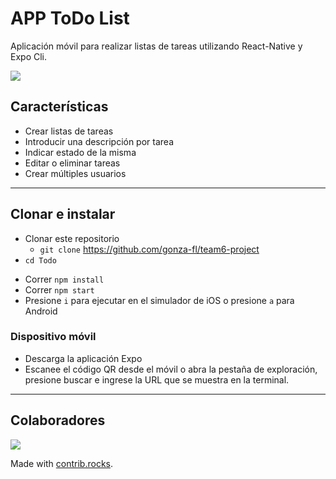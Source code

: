 # APP ToDo List
Aplicación móvil para realizar listas de tareas utilizando React-Native y Expo Cli.

![](https://media.istockphoto.com/id/1288486122/es/vector/concepto-de-encuesta-en-l%C3%ADnea-personajes-masculinos-y-femeninos-peque%C3%B1os-que-llenan-el.jpg?s=612x612&w=0&k=20&c=05pVwnTZIgRP_8MdoXWfeGId9fgfsooEb-eKNDxMI4U=)


## Características
- Crear listas de tareas
- Introducir una descripción por tarea
- Indicar estado de la misma
- Editar o eliminar tareas
- Crear múltiples usuarios
___

## Clonar e instalar
- Clonar este repositorio
    - `git clone`  https://github.com/gonza-fl/team6-project
- `cd Todo`
* Correr `npm install`
* Correr `npm start`
* Presione `i` para ejecutar en el simulador de iOS o presione `a` para Android
### Dispositivo móvil
* Descarga la aplicación Expo
* Escanee el código QR desde el móvil o abra la pestaña de exploración, presione buscar e ingrese la URL que se muestra en la terminal.
___
## Colaboradores
<a href="https://github.com/gonza-fl/team6-project/graphs/contributors">
  <img src="https://contrib.rocks/image?repo=gonza-fl/team6-project" />
</a>

Made with [contrib.rocks](https://contrib.rocks).
